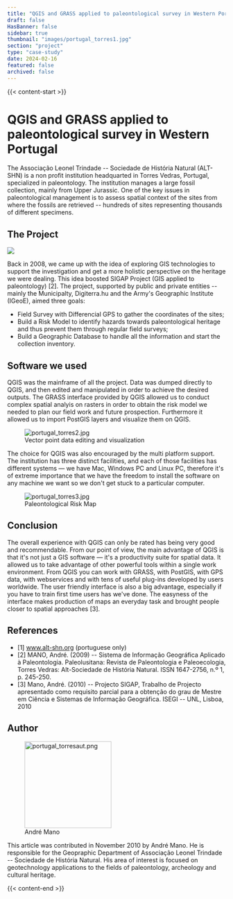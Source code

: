 ```yaml
---
title: "QGIS and GRASS applied to paleontological survey in Western Portugal"
draft: false
HasBanner: false
sidebar: true
thumbnail: "images/portugal_torres1.jpg"
section: "project"
type: "case-study"
date: 2024-02-16
featured: false
archived: false
---
```

{{< content-start >}}

# QGIS and GRASS applied to paleontological survey in Western Portugal

The Associação Leonel Trindade -- Sociedade de História Natural (ALT-SHN) is a non profit institution headquarted in Torres Vedras, Portugal, specialized in paleontology. The institution manages a large fossil collection, mainly from Upper Jurassic. One of the key issues in paleontological management is to assess spatial context of the sites from where the fossils are retrieved -- hundreds of sites representing thousands of different specimens.

## The Project

![](../images/portugal_torres1.jpg)

Back in 2008, we came up with the idea of exploring GIS technologies to support the investigation and get a more holistic perspective on the heritage we were dealing. This idea boosted SIGAP Project (GIS applied to paleontology) \[2\]. The project, supported by public and private entities -- mainly the Municipalty, Digiterra.hu and the Army\'s Geographic Institute (IGeoE), aimed three goals:

-   Field Survey with Differencial GPS to gather the coordinates of the sites;
-   Build a Risk Model to identify hazards towards paleontological heritage and thus prevent them through regular field surveys;
-   Build a Geographic Database to handle all the information and start the collection inventory.

## Software we used

QGIS was the mainframe of all the project. Data was dumped directly to QGIS, and then edited and manipulated in order to achieve the desired outputs. The GRASS interface provided by QGIS allowed us to conduct complex spatial analyis on rasters in order to obtain the risk model we needed to plan our field work and future prospection. Furthermore it allowed us to import PostGIS layers and visualize them on QGIS.

<figure>
<img src="../images/portugal_torres2.jpg" class="align-right" alt="portugal_torres2.jpg" />
<figcaption>Vector point data editing and visualization</figcaption>
</figure>

The choice for QGIS was also encouraged by the multi platform support. The institution has three distinct facilities, and each of those facilities has different systems — we have Mac, Windows PC and Linux PC, therefore it\'s of extreme importance that we have the freedom to install the software on any machine we want so we don\'t get stuck to a particular computer.

<figure>
<img src="../images/portugal_torres3.jpg" class="align-right" alt="portugal_torres3.jpg" />
<figcaption>Paleontological Risk Map</figcaption>
</figure>

## Conclusion

The overall experience with QGIS can only be rated has being very good and recommendable. From our point of view, the main advantage of QGIS is that it\'s not just a GIS software — it\'s a productivity suite for spatial data. It allowed us to take advantage of other powerful tools within a single work environment. From QGIS you can work with GRASS, with PostGIS, with GPS data, with webservices and with tens of useful plug-ins developed by users worldwide. The user friendly interface is also a big advantage, especially if you have to train first time users has we\'ve done. The easyness of the interface makes production of maps an everyday task and brought people closer to spatial approaches \[3\].

## References

-   \[1\] www.alt-shn.org (portuguese only)
-   \[2\] MANO, André. (2009) -- Sistema de Informação Geográfica Aplicado à Paleontologia. Paleolusitana: Revista de Paleontologia e Paleoecologia, Torres Vedras: Alt-Sociedade de História Natural. ISSN 1647-2756, n.º 1, p. 245-250.
-   \[3\] Mano, André. (2010) -- Projecto SIGAP, Trabalho de Projecto apresentado como requisito parcial para a obtenção do grau de Mestre em Ciência e Sistemas de Informação Geográfica. ISEGI -- UNL, Lisboa, 2010

## Author

<figure>
<img src="../images/portugal_torresaut.png" class="align-left" height="200" alt="portugal_torresaut.png" />
<figcaption>André Mano</figcaption>
</figure>

This article was contributed in November 2010 by André Mano. He is responsible for the Geopraphic Department of Associação Leonel Trindade -- Sociedade de História Natural. His area of interest is focused on geotechnology applications to the fields of paleontology, archeology and cultural heritage.

{{< content-end >}}

